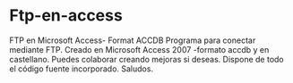 # Ftp-en-access
FTP en Microsoft Access-  Format ACCDB
Programa para conectar mediante FTP.
Creado en Microsoft Access 2007 -formato accdb y en castellano.
Puedes colaborar creando mejoras si deseas.
Dispone de todo el código fuente incorporado.
Saludos.
